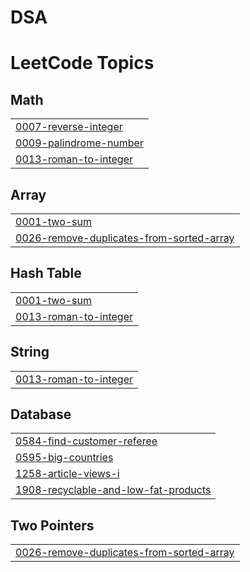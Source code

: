# DSA
<!---LeetCode Topics Start-->
# LeetCode Topics
## Math
|  |
| ------- |
| [0007-reverse-integer](https://github.com/rohitsin28/DSA/tree/master/0007-reverse-integer) |
| [0009-palindrome-number](https://github.com/rohitsin28/DSA/tree/master/0009-palindrome-number) |
| [0013-roman-to-integer](https://github.com/rohitsin28/DSA/tree/master/0013-roman-to-integer) |
## Array
|  |
| ------- |
| [0001-two-sum](https://github.com/rohitsin28/DSA/tree/master/0001-two-sum) |
| [0026-remove-duplicates-from-sorted-array](https://github.com/rohitsin28/DSA/tree/master/0026-remove-duplicates-from-sorted-array) |
## Hash Table
|  |
| ------- |
| [0001-two-sum](https://github.com/rohitsin28/DSA/tree/master/0001-two-sum) |
| [0013-roman-to-integer](https://github.com/rohitsin28/DSA/tree/master/0013-roman-to-integer) |
## String
|  |
| ------- |
| [0013-roman-to-integer](https://github.com/rohitsin28/DSA/tree/master/0013-roman-to-integer) |
## Database
|  |
| ------- |
| [0584-find-customer-referee](https://github.com/rohitsin28/DSA/tree/master/0584-find-customer-referee) |
| [0595-big-countries](https://github.com/rohitsin28/DSA/tree/master/0595-big-countries) |
| [1258-article-views-i](https://github.com/rohitsin28/DSA/tree/master/1258-article-views-i) |
| [1908-recyclable-and-low-fat-products](https://github.com/rohitsin28/DSA/tree/master/1908-recyclable-and-low-fat-products) |
## Two Pointers
|  |
| ------- |
| [0026-remove-duplicates-from-sorted-array](https://github.com/rohitsin28/DSA/tree/master/0026-remove-duplicates-from-sorted-array) |
<!---LeetCode Topics End-->